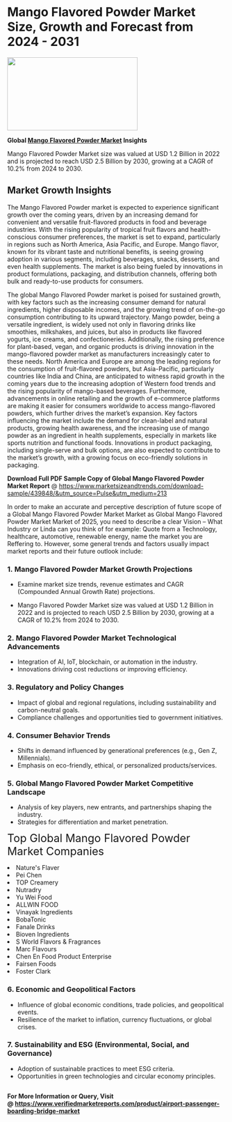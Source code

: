 <H1>Mango Flavored Powder Market Size, Growth and Forecast from 2024 - 2031</H1><img class="aligncenter size-medium wp-image-584254" src="https://thirdeyenews.in/wp-content/uploads/2024/09/Global-Market-Research-300x168.jpeg" alt="" width="300" height="168" /><p><strong>Global&nbsp;<a href="https://www.marketsizeandtrends.com/download-sample/439848/&amp;utm_source=Pulse&amp;utm_medium=213">Mango Flavored Powder Market</a> Insights</strong></p><p>Mango Flavored Powder Market size was valued at USD 1.2 Billion in 2022 and is projected to reach USD 2.5 Billion by 2030, growing at a CAGR of 10.2% from 2024 to 2030.</p><p><h2>Market Growth Insights</h2> <p>The Mango Flavored Powder market is expected to experience significant growth over the coming years, driven by an increasing demand for convenient and versatile fruit-flavored products in food and beverage industries. With the rising popularity of tropical fruit flavors and health-conscious consumer preferences, the market is set to expand, particularly in regions such as North America, Asia Pacific, and Europe. Mango flavor, known for its vibrant taste and nutritional benefits, is seeing growing adoption in various segments, including beverages, snacks, desserts, and even health supplements. The market is also being fueled by innovations in product formulations, packaging, and distribution channels, offering both bulk and ready-to-use products for consumers. </p> <p>The global Mango Flavored Powder market is poised for sustained growth, with key factors such as the increasing consumer demand for natural ingredients, higher disposable incomes, and the growing trend of on-the-go consumption contributing to its upward trajectory. Mango powder, being a versatile ingredient, is widely used not only in flavoring drinks like smoothies, milkshakes, and juices, but also in products like flavored yogurts, ice creams, and confectioneries. Additionally, the rising preference for plant-based, vegan, and organic products is driving innovation in the mango-flavored powder market as manufacturers increasingly cater to these needs. North America and Europe are among the leading regions for the consumption of fruit-flavored powders, but Asia-Pacific, particularly countries like India and China, are anticipated to witness rapid growth in the coming years due to the increasing adoption of Western food trends and the rising popularity of mango-based beverages. Furthermore, advancements in online retailing and the growth of e-commerce platforms are making it easier for consumers worldwide to access mango-flavored powders, which further drives the market’s expansion. Key factors influencing the market include the demand for clean-label and natural products, growing health awareness, and the increasing use of mango powder as an ingredient in health supplements, especially in markets like sports nutrition and functional foods. Innovations in product packaging, including single-serve and bulk options, are also expected to contribute to the market’s growth, with a growing focus on eco-friendly solutions in packaging. </p><p><span class=""><strong>Download Full PDF Sample Copy of Global Mango Flavored Powder Market Report</strong> @ <a href="https://www.marketsizeandtrends.com/download-sample/439848/&amp;utm_source=Pulse&amp;utm_medium=213" target="_blank">https://www.marketsizeandtrends.com/download-sample/439848/&amp;utm_source=Pulse&amp;utm_medium=213</a></span></p><p>In order to make an accurate and perceptive description of future scope of a Global&nbsp;Mango Flavored Powder Market Market as Global&nbsp;Mango Flavored Powder Market Market of 2025, you need to describe a clear Vision &ndash; What Industry or Linda can you think of for example: Quote from a Technology, healthcare, automotive, renewable energy, name the market you are Reffering to. However, some general trends and factors usually impact market reports and their future outlook include:</p><h3>1.&nbsp;<strong>Mango Flavored Powder Market Growth Projections</strong></h3><ul><li>Examine market size trends, revenue estimates and CAGR (Compounded Annual Growth Rate) projections.</li><li><p>Mango Flavored Powder Market size was valued at USD 1.2 Billion in 2022 and is projected to reach USD 2.5 Billion by 2030, growing at a CAGR of 10.2% from 2024 to 2030.</p></li></ul><h3>2.&nbsp;<strong>Mango Flavored Powder Market Technological Advancements</strong></h3><ul><li>Integration of AI, IoT, blockchain, or automation in the industry.</li><li>Innovations driving cost reductions or improving efficiency.</li></ul><h3>3.&nbsp;<strong>Regulatory and Policy Changes</strong></h3><ul><li>Impact of global and regional regulations, including sustainability and carbon-neutral goals.</li><li>Compliance challenges and opportunities tied to government initiatives.</li></ul><h3>4.&nbsp;<strong>Consumer Behavior Trends</strong></h3><ul><li>Shifts in demand influenced by generational preferences (e.g., Gen Z, Millennials).</li><li>Emphasis on eco-friendly, ethical, or personalized products/services.</li></ul><h3>5.&nbsp;<strong>Global Mango Flavored Powder Market Competitive Landscape</strong></h3><ul><li>Analysis of key players, new entrants, and partnerships shaping the industry.</li><li>Strategies for differentiation and market penetration.</li></ul><p data-pm-slice="1 1 []"><span style="color: inherit; font-family: inherit; font-size: 25px;">Top Global Mango Flavored Powder Market Companies</span></p><div class="" data-test-id=""><p><li>Nature's Flaver</li><li> Pei Chen</li><li> TOP Creamery</li><li> Nutradry</li><li> Yu Wei Food</li><li> ALLWIN FOOD</li><li> Vinayak Ingredients</li><li> BobaTonic</li><li> Fanale Drinks</li><li> Bioven Ingredients</li><li> S World Flavors & Fragrances</li><li> Marc Flavours</li><li> Chen En Food Product Enterprise</li><li> Fairsen Foods</li><li> Foster Clark</li></p></div><h3>6.&nbsp;<strong>Economic and Geopolitical Factors</strong></h3><ul><li>Influence of global economic conditions, trade policies, and geopolitical events.</li><li>Resilience of the market to inflation, currency fluctuations, or global crises.</li></ul><h3>7.&nbsp;<strong>Sustainability and ESG (Environmental, Social, and Governance)</strong></h3><ul><li>Adoption of sustainable practices to meet ESG criteria.</li><li>Opportunities in green technologies and circular economy principles.</li></ul><h2><strong style="font-size: 14px;">For More Information or Query, Visit @&nbsp;</strong><a style="background-color: #ffffff; font-size: 14px;" href="https://www.marketsizeandtrends.com/report/mango-flavored-powder-market/" target="_blank">https://www.verifiedmarketreports.com/product/airport-passenger-boarding-bridge-market</a></h2>
